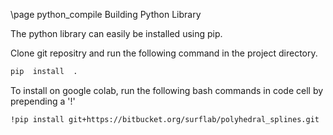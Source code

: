 \page python_compile Building Python Library

The python library can easily be installed using pip.

Clone git repositry and run the following command in the project directory.
```bash
pip  install  .
```

To install on google colab, run the following bash commands in code cell by prepending a '!'
```bash
!pip install git+https://bitbucket.org/surflab/polyhedral_splines.git
```